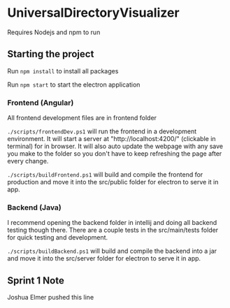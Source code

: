 # UniversalDirectoryVisualizer


Requires Nodejs and npm to run

## Starting the project

Run `npm install` to install all packages

Run `npm start` to start the electron application

### Frontend (Angular)

All frontend development files are in frontend folder

`./scripts/frontendDev.ps1` will run the frontend in a development environment. It will start a server at "http://localhost:4200/" (clickable in terminal) for in browser. It will also auto update the webpage with any save you make to the folder so you don't have to keep refreshing the page after every change.

`./scripts/buildFrontend.ps1` will build and compile the frontend for production and move it into the src/public folder for electron to serve it in app.

### Backend (Java)

I recommend opening the backend folder in intellij and doing all backend testing though there. There are a couple tests in the src/main/tests folder for quick testing and development.

`./scripts/buildBackend.ps1` will build and compile the backend into a jar and move it into the src/server folder for electron to serve it in app.

## Sprint 1 Note

Joshua Elmer pushed this line
